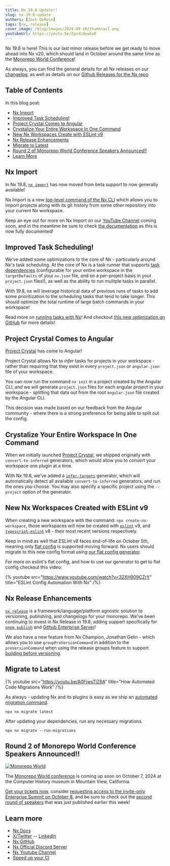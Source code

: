 ```yaml
---
title: Nx 19.8 Update!!
slug: nx-19-8-update
authors: [Zack DeRose]
tags: [nx, release]
cover_image: /blog/images/2024-09-20/thumbnail.png
youtubeUrl: https://youtu.be/Zgv4LHvwGx0
---
```


Nx 19.8 is here! This is our last minor release before we get ready to move ahead into Nx v20, which should land in October around the same time as the [Monorepo World Conference](https://monorepo.world/)!

As always, you can find the general details for all Nx releases on our [changelog](/changelog), as well as details on our [Github Releases for the Nx repo](https://github.com/nrwl/nx/releases).

## Table of Contents

In this blog post:

- [Nx Import](#nx-import)
- [Improved Task Scheduling!](#improved-task-scheduling)
- [Project Crystal Comes to Angular](#project-crystal-comes-to-angular)
- [Crystalize Your Entire Workspace In One Command](#crystalize-your-entire-workspace-in-one-command)
- [New Nx Workspaces Create with ESLint v9](#new-nx-workspaces-created-with-eslint-v9)
- [Nx Release Enhancements](#nx-release-enhancements)
- [Migrate to Latest](#migrate-to-latest)
- [Round 2 of Monorepo World Conference Speakers Announced!!](#round-2-of-monorepo-world-conference-speakers-announced)
- [Learn More](#learn-more)

## Nx Import

In Nx 19.8, [`nx import`](/nx-api/nx/documents/import) has now moved from beta support to now generally available!

Nx Import is a new [top-level command of the Nx CLI](/reference/nx-commands) which allows you to import projects along with its git history from some other repository into your current Nx workspace.

Keep an eye out for more on Nx Import on our [YouTube Channel](https://www.youtube.com/@nxdevtools) coming soon, and in the meantime be sure to check [the documentation](/nx-api/nx/documents/import) as this is now fully documented!

## Improved Task Scheduling!

We've added some optimizations to the core of Nx - particularly around Nx's task scheduling. At the core of Nx is a task runner that supports [task dependencies](/features/run-tasks#defining-a-task-pipeline) (configurable for your entire workspace in the `targetDefaults` of your `nx.json` file, and on a per-project basis in your `project.json` files!), as well as the ability to run mulitple tasks in parallel.

With 19.8, nx will leverage historical data of previous runs of tasks to add some prioritization to the scheduling tasks that tend to take longer. This should optimize the total runtime of large batch commands in your workspace!

Read more on [running tasks with Nx](/features/run-tasks)! And checkout [this new optimization on GitHub](https://github.com/nrwl/nx/pull/27783) for more details!

## Project Crystal Comes to Angular

[Project Crystal](/concepts/inferred-tasks) has come to Angular!

Project Crystal allows Nx to _infer_ tasks for projects in your workspace - rather than requiring that they exist in every `project.json` or `angular.json` file of your workspace.

You can now run the command `nx init` in a project created by the Angular CLI, and we will generate `project.json` files for each angular project in your workspace - splitting that data out from the root `angular.json` file created by the Angular CLI.

This decision was made based on our feedback from the Angular community - where there is a strong preference for being able to split out the config.

## Crystalize Your Entire Workspace In One Command

When we initially launched [Project Crystal](/concepts/inferred-tasks), we shipped originally with `convert-to-inferred` generators, which would allow you to convert your workspace one plugin at a time.

With Nx 19.8, we've added a [`infer-targets`](/recipes/running-tasks/convert-to-inferred#migrate-all-plugins) generator, which will automatically detect all available `convert-to-inferred` generators, and run the ones you choose. You may also specify a specific project using the `--project` option of the generator.

## New Nx Workspaces Created with ESLint v9

When creating a new workspace with the command: `npx create-nx-workspace`, those workspaces will now be created with [`eslint`](https://www.npmjs.com/package/eslint) v9, and [`typescript-eslint`](https://www.npmjs.com/package/typescript-eslint) v8 - their most recent versions respectively.

Keep in mind as well that ESLint v8 faces end-of-life on October 5th, meaning only [flat config](https://eslint.org/docs/latest/use/configure/migration-guide) is supported moving forward. Nx users should migrate to this new config format using [our flat config generator](/recipes/tips-n-tricks/flat-config#switching-to-eslints-flat-config-format).

For more on eslint's flat config, and how to use our generator to get to flat config checkout this video:

{% youtube
src="https://www.youtube.com/watch?v=32XH909CZrY"
title="ESLint Config Automation With Nx"
/%}

## Nx Release Enhancements

[`nx release`](/nx-api/nx/documents/release) is a framework/language/platform agnostic solution to versioning, publishing, and changelogs for your monorepo. We've been continuing to invest in Nx Release in 19.8, adding support specifically for [`pnpm publish`](https://pnpm.io/cli/publish) and [Github Enterprise Server](https://github.com/nrwl/nx/pull/26482)!

We also have a new feature from Nx Champion, Jonathan Gelin - which allows you to use `groupPreVersionCommand` in addition to the `preVersionCommand` when using the release groups feature to support [building before versioning](/recipes/nx-release/build-before-versioning).

## Migrate to Latest

{% youtube
src="https://youtu.be/A0FjwsTlZ8A"
title="How Automated Code Migrations Work"
/%}

As always - updating Nx and its plugins is easy as we ship an [automated migration command](/features/automate-updating-dependencies).

```shell
npx nx migrate latest
```

After updating your dependencies, run any necessary migrations.

```shell
npx nx migrate --run-migrations
```

## Round 2 of Monorepo World Conference Speakers Announced!!

[![Monorepo World](/blog/images/2024-08-01/monorepo-world.avif)](https://monorepo.world)

The [Monorepo World conference](https://monorepo.world) is coming up soon on October 7, 2024 at the Computer History museum in Mountain View, California.

[Get your tickets now](https://ti.to/nx-conf/monorepoworld2024), consider [requesting access to the invite-only Enterprise Summit on October 8](https://ti.to/nx-conf/monorepoworld2024), and be sure to check out the [second round of speakers](https://monorepo.world/#speakers-title) that was just published earlier this week!

## Learn more

- [Nx Docs](/getting-started/intro)
- [X/Twitter](https://twitter.com/nxdevtools) -- [LinkedIn](https://www.linkedin.com/company/nrwl/)
- [Nx GitHub](https://github.com/nrwl/nx)
- [Nx Official Discord Server](https://go.nx.dev/community)
- [Nx Youtube Channel](https://www.youtube.com/@nxdevtools)
- [Speed up your CI](https://nx.app/)
